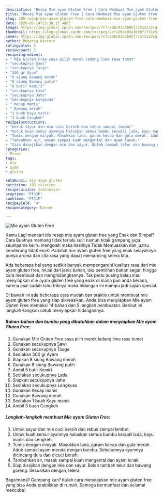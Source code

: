 ```yaml
---
description: "Resep Mie ayam Gluten Free | Cara Membuat Mie ayam Gluten Free Yang Sempurna"
title: "Resep Mie ayam Gluten Free | Cara Membuat Mie ayam Gluten Free Yang Sempurna"
slug: 385-resep-mie-ayam-gluten-free-cara-membuat-mie-ayam-gluten-free-yang-sempurna
date: 2020-06-14T13:38:17.488Z
image: https://img-global.cpcdn.com/recipes/7cfc2bbc03a3b0bf/751x532cq70/mie-ayam-gluten-free-foto-resep-utama.jpg
thumbnail: https://img-global.cpcdn.com/recipes/7cfc2bbc03a3b0bf/751x532cq70/mie-ayam-gluten-free-foto-resep-utama.jpg
cover: https://img-global.cpcdn.com/recipes/7cfc2bbc03a3b0bf/751x532cq70/mie-ayam-gluten-free-foto-resep-utama.jpg
author: Rebecca Barrett
ratingvalue: 5
reviewcount: 7
recipeingredient:
- " Mie Gluten Free saya pilih merek ladang lima rasa tomat"
- "secukupnya Sawi"
- "secukupnya Tauge"
- "300 gr Ayam"
- "8 siung Bawang merah"
- "8 siung Bawang putih"
- "8 butir Kemiri"
- "secukupnya Lada"
- "secukupnya Jahe"
- "secukupnya Lengkuas"
- " Kecap manis"
- " Bawang merah"
- "1 buah Kayu manis"
- "3 buah Cengkeh"
recipeinstructions:
- "Untuk sayur dan mie cuci bersih dan rebus sampai lembut"
- "Untuk kuah semur ayamnya haluskan semua bumbu kecuali lada, kayu manis dan cengkeh."
- "Tumis dengan minyak. Masukkan lada, garam kecap dan gula merah. Aduk sampai ayam merata dengan bumbu. Sebelumnya ayamnya dicincang dulu dan dicuci bersih."
- "Tambahkan air, masak sampai kuah mengental dan ayam lunak."
- "Siap disajikan dengan mie dan sayur. Boleh tambah telur dan bawang goreng. Sesuaikan dengan selera"
categories:
- Resep
tags:
- mie
- ayam
- gluten

katakunci: mie ayam gluten 
nutrition: 189 calories
recipecuisine: Indonesian
preptime: "PT33M"
cooktime: "PT41M"
recipeyield: "4"
recipecategory: Dinner

---
```



![Mie ayam Gluten Free](https://img-global.cpcdn.com/recipes/7cfc2bbc03a3b0bf/751x532cq70/mie-ayam-gluten-free-foto-resep-utama.jpg)

Kamu Lagi mencari ide resep mie ayam gluten free yang Enak dan Simpel? Cara Buatnya memang tidak terlalu sulit namun tidak gampang juga. seumpama keliru mengolah maka hasilnya Tidak Memuaskan dan justru cenderung tidak enak. Padahal mie ayam gluten free yang enak selayaknya punya aroma dan cita rasa yang dapat memancing selera kita.

Ada beberapa hal yang sedikit banyak mempengaruhi kualitas rasa dari mie ayam gluten free, mulai dari jenis bahan, lalu pemilihan bahan segar, hingga cara membuat dan menghidangkannya. Tak perlu pusing kalau mau menyiapkan mie ayam gluten free yang enak di mana pun anda berada, karena asal sudah tahu triknya maka hidangan ini mampu jadi sajian spesial.




Di bawah ini ada beberapa cara mudah dan praktis untuk membuat mie ayam gluten free yang siap dikreasikan. Anda bisa menyiapkan Mie ayam Gluten Free memakai 14 bahan dan 5 langkah pembuatan. Berikut ini langkah-langkah untuk menyiapkan hidangannya.

<!--inarticleads1-->

##### Bahan-bahan dan bumbu yang dibutuhkan dalam menyiapkan Mie ayam Gluten Free:

1. Gunakan  Mie Gluten Free saya pilih merek ladang lima rasa tomat
1. Gunakan secukupnya Sawi
1. Gunakan secukupnya Tauge
1. Sediakan 300 gr Ayam
1. Siapkan 8 siung Bawang merah
1. Gunakan 8 siung Bawang putih
1. Ambil 8 butir Kemiri
1. Sediakan secukupnya Lada
1. Siapkan secukupnya Jahe
1. Sediakan secukupnya Lengkuas
1. Gunakan  Kecap manis
1. Gunakan  Bawang merah
1. Sediakan 1 buah Kayu manis
1. Ambil 3 buah Cengkeh




<!--inarticleads2-->

##### Langkah-langkah membuat Mie ayam Gluten Free:

1. Untuk sayur dan mie cuci bersih dan rebus sampai lembut
1. Untuk kuah semur ayamnya haluskan semua bumbu kecuali lada, kayu manis dan cengkeh.
1. Tumis dengan minyak. Masukkan lada, garam kecap dan gula merah. Aduk sampai ayam merata dengan bumbu. Sebelumnya ayamnya dicincang dulu dan dicuci bersih.
1. Tambahkan air, masak sampai kuah mengental dan ayam lunak.
1. Siap disajikan dengan mie dan sayur. Boleh tambah telur dan bawang goreng. Sesuaikan dengan selera




Bagaimana? Gampang kan? Itulah cara menyiapkan mie ayam gluten free yang bisa Anda praktikkan di rumah. Semoga bermanfaat dan selamat mencoba!
